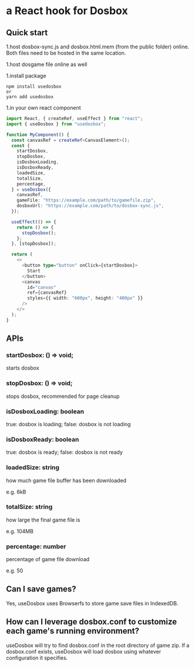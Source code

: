 # a React hook for Dosbox

## Quick start

1.host dosbox-sync.js and dosbox.html.mem (from the public folder) online. Both files need to be hosted in the same location.

1.host dosgame file online as well

1.install package

```shell
npm install usedosbox
or
yarn add usedosbox
```

1.in your own react component

```typescript
import React, { createRef, useEffect } from "react";
import { useDosbox } from "usedosbox";

function MyComponent() {
  const canvasRef = createRef<CanvasElement>();
  const {
    startDosbox,
    stopDosbox,
    isDosboxLoading,
    isDosboxReady,
    loadedSize,
    totalSize,
    percentage,
  } = useDosbox({
    canvasRef,
    gameFile: "https://example.com/path/to/gamefile.zip",
    dosboxUrl: "https://example.com/path/to/dosbox-sync.js",
  });

  useEffect(() => {
    return () => {
      stopDosbox();
    };
  }, [stopDosbox]);

  return (
    <>
      <button type="button" onClick={startDosbox}>
        Start
      </button>
      <canvas
        id="canvas"
        ref={canvasRef}
        styles={{ width: "600px", height: "400px" }}
      />
    </>
  );
}
```

## APIs

### startDosbox: () => void;

starts dosbox

### stopDosbox: () => void;

stops dosbox, recommended for page cleanup

### isDosboxLoading: boolean

true: dosbox is loading; false: dosbox is not loading

### isDosboxReady: boolean

true: dosbox is ready; false: dosbox is not ready

### loadedSize: string

how much game file buffer has been downloaded

e.g. 6kB

### totalSize: string

how large the final game file is

e.g. 104MB

### percentage: number

percentage of game file download

e.g. 50

## Can I save games?

Yes, useDosbox uses Browserfs to store game save files in IndexedDB.

## How can I leverage dosbox.conf to customize each game's running environment?

useDosbox will try to find dosbox.conf in the root directory of game zip. If a dosbox.conf exists, useDosbox will load dosbox using whatever configuration it specifies.
